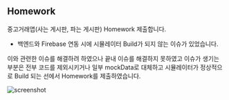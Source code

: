 ## Homework

중고거래앱(사는 게시판, 파는 게시판) Homework 제출합니다.

- 백엔드와 Firebase 연동 시에 시뮬레이터 Build가 되지 않는 이슈가 있었습니다.

이와 관련한 이슈를 해결하려 하였으나 끝내 이슈를 해결하지 못하였고 이슈가 생기는 부분은 
전부 코드를 제외시키거나 일부 mockData로 대체하고 
시뮬레이터가 정상적으로 Build 되는 선에서 Homework를 제출하였습니다.



![screenshot](https://user-images.githubusercontent.com/72742121/179447152-a144641c-900a-4989-994e-2f7c399d49c5.gif)
